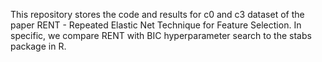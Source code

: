 This repository stores the code and results for c0 and c3 dataset of the paper RENT - Repeated Elastic Net Technique for Feature Selection.
In specific, we compare RENT with BIC hyperparameter search to the stabs package in R. 
